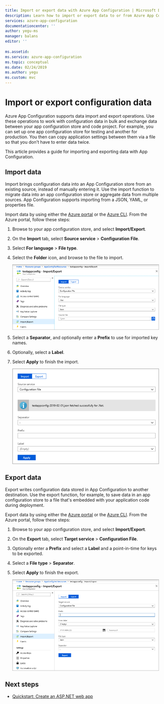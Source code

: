 ```yaml
---
title: Import or export data with Azure App Configuration | Microsoft Docs
description: Learn how to import or export data to or from Azure App Configuration
services: azure-app-configuration
documentationcenter: ''
author: yegu-ms
manager: balans
editor: ''

ms.assetid: 
ms.service: azure-app-configuration
ms.topic: conceptual
ms.date: 02/24/2019
ms.author: yegu
ms.custom: mvc
---
```


# Import or export configuration data

Azure App Configuration supports data import and export operations. Use these operations to work with configuration data in bulk and exchange data between your app configuration store and code project. For example, you can set up one app configuration store for testing and another for production. You then can copy application settings between them via a file so that you don't have to enter data twice.

This article provides a guide for importing and exporting data with App Configuration.

## Import data

Import brings configuration data into an App Configuration store from an existing source, instead of manually entering it. Use the import function to migrate data into an app configuration store or aggregate data from multiple sources. App Configuration supports importing from a JSON, YAML, or properties file.

Import data by using either the [Azure portal](https://aka.ms/azconfig/portal) or the [Azure CLI](./scripts/cli-import.md). From the Azure portal, follow these steps:

1. Browse to your app configuration store, and select **Import/Export**.

2. On the **Import** tab, select **Source service** > **Configuration File**.

3. Select **For language** > **File type**.

4. Select the **Folder** icon, and browse to the file to import.

    ![Import file](./media/import-file.png)

5. Select a **Separator**, and optionally enter a **Prefix** to use for imported key names.

6. Optionally, select a **Label**.

7. Select **Apply** to finish the import.

    ![Import file finished](./media/import-file-complete.png)

## Export data

Export writes configuration data stored in App Configuration to another destination. Use the export function, for example, to save data in an app configuration store to a file that's embedded with your application code during deployment.

Export data by using either the [Azure portal](https://aka.ms/azconfig/portal) or the [Azure CLI](./scripts/cli-export.md). From the Azure portal, follow these steps:

1. Browse to your app configuration store, and select **Import/Export**.

2. On the **Export** tab, select **Target service** > **Configuration File**.

3. Optionally enter a **Prefix** and select a **Label** and a point-in-time for keys to be exported.

4. Select a **File type** > **Separator**.

5. Select **Apply** to finish the export.

    ![Export file finished](./media/export-file-complete.png)

## Next steps

* [Quickstart: Create an ASP.NET web app](./quickstart-aspnet-core-app.md)  
